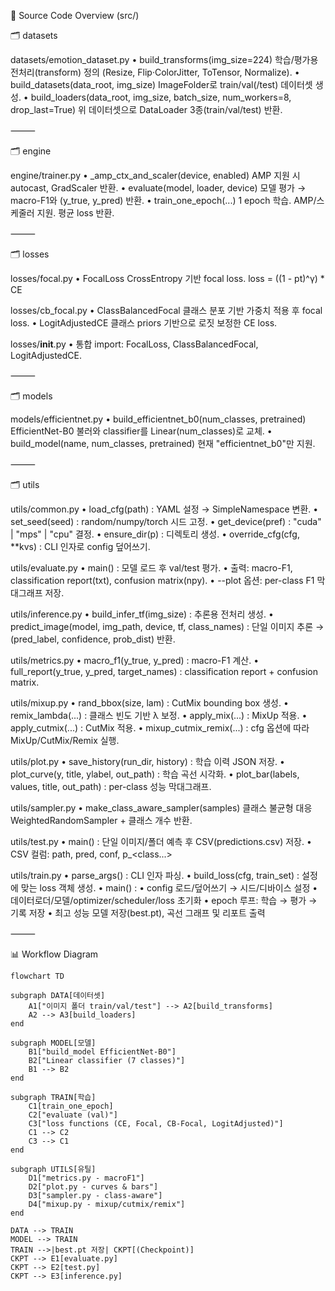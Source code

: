 📂 Source Code Overview (src/)

🗂 datasets

datasets/emotion_dataset.py
• build_transforms(img_size=224)
학습/평가용 전처리(transform) 정의 (Resize, Flip·ColorJitter, ToTensor, Normalize).
• build_datasets(data_root, img_size)
ImageFolder로 train/val(/test) 데이터셋 생성.
• build_loaders(data_root, img_size, batch_size, num_workers=8, drop_last=True)
위 데이터셋으로 DataLoader 3종(train/val/test) 반환.

⸻

🗂 engine

engine/trainer.py
• \_amp_ctx_and_scaler(device, enabled)
AMP 지원 시 autocast, GradScaler 반환.
• evaluate(model, loader, device)
모델 평가 → macro-F1와 (y_true, y_pred) 반환.
• train_one_epoch(...)
1 epoch 학습. AMP/스케줄러 지원. 평균 loss 반환.

⸻

🗂 losses

losses/focal.py
• FocalLoss
CrossEntropy 기반 focal loss.
loss = ((1 - pt)^γ) \* CE

losses/cb_focal.py
• ClassBalancedFocal
클래스 분포 기반 가중치 적용 후 focal loss.
• LogitAdjustedCE
클래스 priors 기반으로 로짓 보정한 CE loss.

losses/**init**.py
• 통합 import: FocalLoss, ClassBalancedFocal, LogitAdjustedCE.

⸻

🗂 models

models/efficientnet.py
• build_efficientnet_b0(num_classes, pretrained)
EfficientNet-B0 불러와 classifier를 Linear(num_classes)로 교체.
• build_model(name, num_classes, pretrained)
현재 "efficientnet_b0"만 지원.

⸻

🗂 utils

utils/common.py
• load_cfg(path) : YAML 설정 → SimpleNamespace 변환.
• set_seed(seed) : random/numpy/torch 시드 고정.
• get_device(pref) : "cuda" | "mps" | "cpu" 결정.
• ensure_dir(p) : 디렉토리 생성.
• override_cfg(cfg, \*\*kvs) : CLI 인자로 config 덮어쓰기.

utils/evaluate.py
• main() : 모델 로드 후 val/test 평가.
• 출력: macro-F1, classification report(txt), confusion matrix(npy).
• --plot 옵션: per-class F1 막대그래프 저장.

utils/inference.py
• build_infer_tf(img_size) : 추론용 전처리 생성.
• predict_image(model, img_path, device, tf, class_names) :
단일 이미지 추론 → (pred_label, confidence, prob_dist) 반환.

utils/metrics.py
• macro_f1(y_true, y_pred) : macro-F1 계산.
• full_report(y_true, y_pred, target_names) : classification report + confusion matrix.

utils/mixup.py
• rand_bbox(size, lam) : CutMix bounding box 생성.
• remix_lambda(...) : 클래스 빈도 기반 λ 보정.
• apply_mix(...) : MixUp 적용.
• apply_cutmix(...) : CutMix 적용.
• mixup_cutmix_remix(...) : cfg 옵션에 따라 MixUp/CutMix/Remix 실행.

utils/plot.py
• save_history(run_dir, history) : 학습 이력 JSON 저장.
• plot_curve(y, title, ylabel, out_path) : 학습 곡선 시각화.
• plot_bar(labels, values, title, out_path) : per-class 성능 막대그래프.

utils/sampler.py
• make_class_aware_sampler(samples)
클래스 불균형 대응 WeightedRandomSampler + 클래스 개수 반환.

utils/test.py
• main() : 단일 이미지/폴더 예측 후 CSV(predictions.csv) 저장.
• CSV 컬럼: path, pred, conf, p\_<class...>

utils/train.py
• parse_args() : CLI 인자 파싱.
• build_loss(cfg, train_set) : 설정에 맞는 loss 객체 생성.
• main() :
• config 로드/덮어쓰기 → 시드/디바이스 설정
• 데이터로더/모델/optimizer/scheduler/loss 초기화
• epoch 루프: 학습 → 평가 → 기록 저장
• 최고 성능 모델 저장(best.pt), 곡선 그래프 및 리포트 출력

⸻

📊 Workflow Diagram

```mermaid
flowchart TD

subgraph DATA[데이터셋]
    A1["이미지 폴더 train/val/test"] --> A2[build_transforms]
    A2 --> A3[build_loaders]
end

subgraph MODEL[모델]
    B1["build_model EfficientNet-B0"]
    B2["Linear classifier (7 classes)"]
    B1 --> B2
end

subgraph TRAIN[학습]
    C1[train_one_epoch]
    C2["evaluate (val)"]
    C3["loss functions (CE, Focal, CB-Focal, LogitAdjusted)"]
    C1 --> C2
    C3 --> C1
end

subgraph UTILS[유틸]
    D1["metrics.py - macroF1"]
    D2["plot.py - curves & bars"]
    D3["sampler.py - class-aware"]
    D4["mixup.py - mixup/cutmix/remix"]
end

DATA --> TRAIN
MODEL --> TRAIN
TRAIN -->|best.pt 저장| CKPT[(Checkpoint)]
CKPT --> E1[evaluate.py]
CKPT --> E2[test.py]
CKPT --> E3[inference.py]
```
